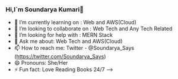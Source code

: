 ### Hi,I`m Soundarya Kumari👋

- 🌱 I’m currently learning on : Web and AWS(Cloud)
- 👯 I’m looking to collaborate on : Web Tech and Any Tech Related
- 🤔 I’m looking for help with : MERN Stack
- 💬 Ask me about: Web Tech and AWS(Cloud)
- 📫 How to reach me: Twitter - @Soundarya_Says (https://twitter.com/Soundarya_Says)
- 😄 Pronouns: She/Her
- ⚡ Fun fact: Love Reading Books 24/7
-->
